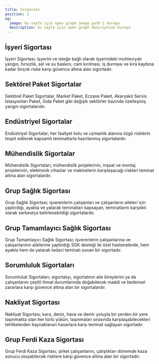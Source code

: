 ```yaml
---
title: Corporate
position: 3
og:
  image: bu sayfa için open graph image path'i buraya
  description: bu sayfa için open graph description buraya
---
```


## İşyeri Sigortası

İşyeri Sigortası; işyerini ve isteğe bağlı olarak işyerindeki muhteviyatı
yangın, hırsızlık, sel ve su baskını, cam kırılması, iş durması ve kira
kaybına kadar birçok riske karşı güvence altına alan sigortadır.

## Sektörel Paket Sigortalar

Sektörel Paket Sigortalar, Market Paket, Eczane Paket, Akaryakıt Servis
İstasyonları Paket, Gıda Paket gibi değişik sektörler bazında özelleşmiş
yangın sigortalarıdır.

## Endüstriyel Sigortalar

Endüstriyel Sigortalar; her faaliyet kolu ve uzmanlık alanına özgü risklerin
tespit edilerek kapsamlı teminatlarla hazırlanmış sigortalardır.

## Mühendislik Sigortalar

Mühendislik Sigortaları; mühendislik projelerinin, inşaat ve montaj
projelerinin, elektronik cihazlar ve makinelerin karşılaşacağı riskleri teminat
altına alan sigortalardır.

## Grup Sağlık Sigortası

Grup Sağlık Sigortası; işverenlerin çalışanları ve çalışanların aileleri için
yaptırdığı, ayakta ve yatarak teminatları kapsayan, teminatların karşılıklı
olarak serbestçe belirlenebildiği sigortalardır.

## Grup Tamamlayıcı Sağlık Sigortası

Grup Tamamlayıcı Sağlık Sigortası; işverenlerin çalışanlarına ve çalışanlarının
ailelerine yaptırdığı SGK desteği ile özel hastanelerde, hem ayakta hem de
yatarak tedavi teminatı sunan bir sigortadır.

## Sorumluluk Sigortaları

Sorumluluk Sigortaları; sigortalıyı, sigortalının aile bireylerini ya da
çalışanlarını çeşitli ihmal durumlarında doğabilecek maddi ve bedensel
zararlara karşı güvence altına alan bir sigortalardır.

## Nakliyat Sigortası

Nakliyat Sigortası; kara, deniz, hava ve demir yoluyla bir yerden bir yere
taşınmakta olan her türlü yükün, taşınmaları sırasında karşılaşabilecekleri
tehlikelerden kaynaklanan hasarlara karşı teminat sağlayan sigortadır.

## Grup Ferdi Kaza Sigortası

Grup Ferdi Kaza Sigortası; şirket çalışanlarını, çalıştıkları dönemde kaza
sonucu oluşabilecek risklere karşı güvence altına alan bir sigortadır.